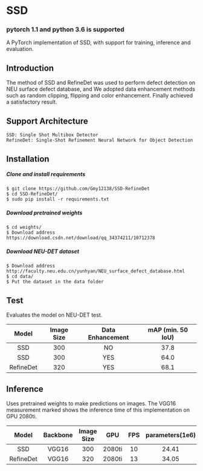 # SSD
### pytorch 1.1 and python 3.6 is supported
A PyTorch implementation of SSD, with support for training, inference and evaluation.

## Introduction
The method of SSD and RefineDet was used to perform defect detection on NEU surface defect database, and We adopted data enhancement methods such as random clipping, flipping and color enhancement. Finally achieved a satisfactory result.

## Support Architecture

    SSD: Single Shot Multibox Detector
    RefineDet: Single-Shot Refinement Neural Network for Object Detection

## Installation
##### Clone and install requirements
    $ git clone https://github.com/Gmy12138/SSD-RefineDet
    $ cd SSD-RefineDet/
    $ sudo pip install -r requirements.txt

##### Download pretrained weights
    $ cd weights/
    $ Download address   https://download.csdn.net/download/qq_34374211/10712378

##### Download NEU-DET dataset
    $ Download address    http://faculty.neu.edu.cn/yunhyan/NEU_surface_defect_database.html
    $ cd data/
    $ Put the dataset in the data folder
    
## Test
Evaluates the model on NEU-DET test.

| Model      |Image Size|   Data Enhancement      | mAP (min. 50 IoU) |
|:----------:|:--------:|:-----------------------:|:-----------------:|
| SSD        |300       |      NO                 | 37.8              |
| SSD        |300       |      YES                | 64.0              |
| RefineDet  |320       |      YES                | 68.1              |


## Inference
Uses pretrained weights to make predictions on images. The VGG16 measurement marked shows the inference time of this implementation on GPU 2080ti.

| Model      |Backbone    |  Image Size     | GPU      | FPS      | parameters(1e6)|FLOPs(1e9)|
|:----------:|:----------:|:---------------:|:--------:|:--------:|:--------------:|:--------:|
| SSD        | VGG16      |     300         | 2080ti   |   10     |     24.41      |  61.42   |
| RefineDet  | VGG16      |     320         | 2080ti   |   13     |     34.05      |  74.93   |







